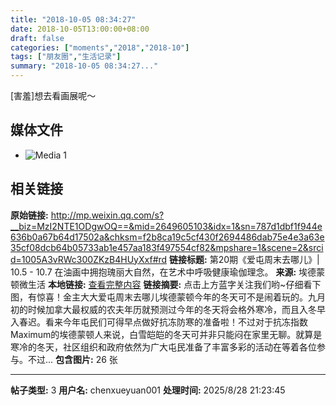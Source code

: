 ```yaml
---
title: "2018-10-05 08:34:27"
date: 2018-10-05T13:00:00+08:00
draft: false
categories: ["moments","2018","2018-10"]
tags: ["朋友圈","生活记录"]
summary: "2018-10-05 08:34:27..."
---
```


[害羞]想去看画展呢～

## 媒体文件

- ![Media 1](/Moments/photos/2018-10-05/201810050834270.jpg)

## 相关链接

**原始链接:** http://mp.weixin.qq.com/s?__biz=MzI2NTE1ODgwOQ==&mid=2649605103&idx=1&sn=787d1dbf1f944e636b0a67b64d17502a&chksm=f2b8ca19c5cf430f2694486dab75e4e3a63e35cf08dcb64b05733ab1e457aa183f497554cf82&mpshare=1&scene=2&srcid=1005A3vRWc300ZKzB4HUyXxf#rd
**链接标题:** 第20期《爱屯周末去哪儿》| 10.5 - 10.7 在油画中拥抱瑰丽大自然，在艺术中呼吸健康瑜伽理念。
**来源:** 埃德蒙顿微生活
**本地链接:** [查看完整内容](/link_content/2018/10/2018-10-05-3/link_content/)
**链接摘要:** 点击上方蓝字关注我们哟~仔细看下图，有惊喜！金主大大爱屯周末去哪儿埃德蒙顿今年的冬天可不是闹着玩的。九月初的时候加拿大最权威的农夫年历就预测过今年的冬天将会格外寒冷，而且入冬早入春迟。看来今年屯民们可得早点做好抗冻防寒的准备啦！不过对于抗冻指数Maximum的埃德蒙顿人来说，白雪皑皑的冬天可并非只能闷在家里无聊。就算是寒冷的冬天，社区组织和政府依然为广大屯民准备了丰富多彩的活动在等着各位参与。不过...
**包含图片:** 26 张

---

**帖子类型:** 3
**用户名:** chenxueyuan001
**处理时间:** 2025/8/28 21:23:45